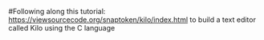 #Following along this tutorial: https://viewsourcecode.org/snaptoken/kilo/index.html to build a text editor called Kilo using the C language
